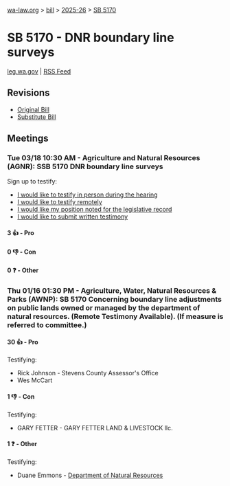 [wa-law.org](/) > [bill](/bill/) > [2025-26](/bill/2025-26/) > [SB 5170](/bill/2025-26/sb/5170/)

# SB 5170 - DNR boundary line surveys
[leg.wa.gov](https://app.leg.wa.gov/billsummary?BillNumber=5170&Year=2025&Initiative=false) | [RSS Feed](./rss.xml)

## Revisions
* [Original Bill](1/)
* [Substitute Bill](S/)

## Meetings
### Tue 03/18 10:30 AM - Agriculture and Natural Resources (AGNR): SSB 5170 DNR boundary line surveys
Sign up to testify:
* [I would like to testify in person during the hearing](https://app.leg.wa.gov/csi/Testifier/Add?chamber=House&mId=33047&aId=165584&caId=26441&tId=1)
* [I would like to testify remotely](https://app.leg.wa.gov/csi/Testifier/Add?chamber=House&mId=33047&aId=165584&caId=26441&tId=2)
* [I would like my position noted for the legislative record](https://app.leg.wa.gov/csi/Testifier/Add?chamber=House&mId=33047&aId=165584&caId=26441&tId=3)
* [I would like to submit written testimony](https://app.leg.wa.gov/csi/Testifier/Add?chamber=House&mId=33047&aId=165584&caId=26441&tId=4)

#### 3 👍 - Pro

#### 0 👎 - Con

#### 0 ❓ - Other

### Thu 01/16 01:30 PM - Agriculture, Water, Natural Resources & Parks (AWNP): SB 5170 Concerning boundary line adjustments on public lands owned or managed by the department of natural resources. (Remote Testimony Available). (If measure is referred to committee.)
#### 30 👍 - Pro
Testifying:
* Rick Johnson - Stevens County Assessor's Office
* Wes McCart

#### 1 👎 - Con
Testifying:
* GARY FETTER - GARY FETTER LAND & LIVESTOCK llc.

#### 1 ❓ - Other
Testifying:
* Duane Emmons - [Department of Natural Resources](/org/department_of_natural_resources/)
